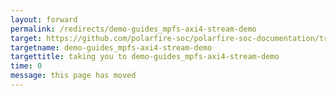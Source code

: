 ```yaml
---
layout: forward
permalink: /redirects/demo-guides_mpfs-axi4-stream-demo
target: https://github.com/polarfire-soc/polarfire-soc-documentation/tree/master/applications-and-demos/mpfs-axi4-stream-demo.md
targetname: demo-guides_mpfs-axi4-stream-demo
targettitle: taking you to demo-guides_mpfs-axi4-stream-demo
time: 0
message: this page has moved
---
```

